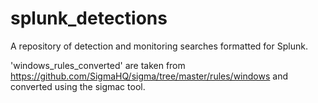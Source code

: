 # splunk_detections
A repository of detection and monitoring searches formatted for Splunk.

'windows_rules_converted' are taken from https://github.com/SigmaHQ/sigma/tree/master/rules/windows and converted using the sigmac tool.
